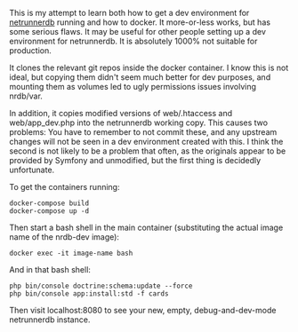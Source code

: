 This is my attempt to learn both how to get a dev environment for [netrunnerdb](https://github.com/alsciende/netrunnerdb) running and how to docker. It more-or-less works, but has some serious flaws. It may be useful for other people setting up a dev environment for netrunnerdb. It is absolutely 1000% not suitable for production.

It clones the relevant git repos inside the docker container. I know this is not ideal, but copying them didn't seem much better for dev purposes, and mounting them as volumes led to ugly permissions issues involving nrdb/var.

In addition, it copies modified versions of web/.htaccess and web/app_dev.php into the netrunnerdb working copy. This causes two problems: You have to remember to not commit these, and any upstream changes will not be seen in a dev environment created with this. I think the second is not likely to be a problem that often, as the originals appear to be provided by Symfony and unmodified, but the first thing is decidedly unfortunate.

To get the containers running:

    docker-compose build
    docker-compose up -d

Then start a bash shell in the main container (substituting the actual image name of the nrdb-dev image):

    docker exec -it image-name bash

And in that bash shell:

    php bin/console doctrine:schema:update --force
    php bin/console app:install:std -f cards

Then visit localhost:8080 to see your new, empty, debug-and-dev-mode netrunnerdb instance.
